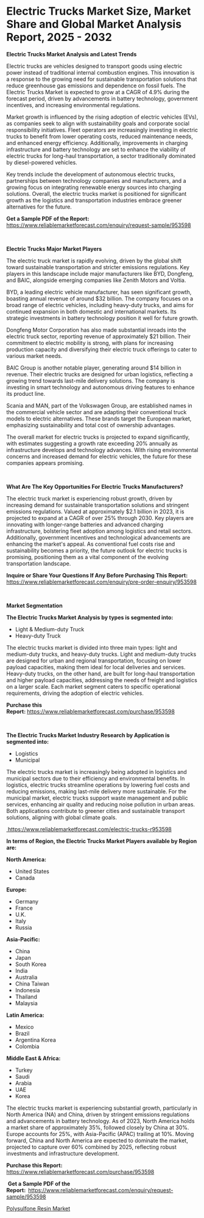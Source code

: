<p><h1>Electric Trucks Market Size, Market Share and Global Market Analysis Report, 2025 - 2032</h1></p><p><strong>Electric Trucks Market Analysis and Latest Trends</strong></p>
<p><p>Electric trucks are vehicles designed to transport goods using electric power instead of traditional internal combustion engines. This innovation is a response to the growing need for sustainable transportation solutions that reduce greenhouse gas emissions and dependence on fossil fuels. The Electric Trucks Market is expected to grow at a CAGR of 4.9% during the forecast period, driven by advancements in battery technology, government incentives, and increasing environmental regulations.</p><p>Market growth is influenced by the rising adoption of electric vehicles (EVs), as companies seek to align with sustainability goals and corporate social responsibility initiatives. Fleet operators are increasingly investing in electric trucks to benefit from lower operating costs, reduced maintenance needs, and enhanced energy efficiency. Additionally, improvements in charging infrastructure and battery technology are set to enhance the viability of electric trucks for long-haul transportation, a sector traditionally dominated by diesel-powered vehicles.</p><p>Key trends include the development of autonomous electric trucks, partnerships between technology companies and manufacturers, and a growing focus on integrating renewable energy sources into charging solutions. Overall, the electric trucks market is positioned for significant growth as the logistics and transportation industries embrace greener alternatives for the future.</p></p>
<p><strong>Get a Sample PDF of the Report:&nbsp;</strong> <a href="https://www.reliablemarketforecast.com/enquiry/request-sample/953598?utm_campaign=2325&utm_medium=2&utm_source=Github&utm_content=ia&utm_term=07032025&utm_id=electric-trucks">https://www.reliablemarketforecast.com/enquiry/request-sample/953598</a></p>
<p>&nbsp;</p>
<p><strong>Electric Trucks Major Market Players</strong></p>
<p><p>The electric truck market is rapidly evolving, driven by the global shift toward sustainable transportation and stricter emissions regulations. Key players in this landscape include major manufacturers like BYD, Dongfeng, and BAIC, alongside emerging companies like Zenith Motors and Voltia.</p><p>BYD, a leading electric vehicle manufacturer, has seen significant growth, boasting annual revenue of around $32 billion. The company focuses on a broad range of electric vehicles, including heavy-duty trucks, and aims for continued expansion in both domestic and international markets. Its strategic investments in battery technology position it well for future growth.</p><p>Dongfeng Motor Corporation has also made substantial inroads into the electric truck sector, reporting revenue of approximately $21 billion. Their commitment to electric mobility is strong, with plans for increasing production capacity and diversifying their electric truck offerings to cater to various market needs.</p><p>BAIC Group is another notable player, generating around $14 billion in revenue. Their electric trucks are designed for urban logistics, reflecting a growing trend towards last-mile delivery solutions. The company is investing in smart technology and autonomous driving features to enhance its product line.</p><p>Scania and MAN, part of the Volkswagen Group, are established names in the commercial vehicle sector and are adapting their conventional truck models to electric alternatives. These brands target the European market, emphasizing sustainability and total cost of ownership advantages.</p><p>The overall market for electric trucks is projected to expand significantly, with estimates suggesting a growth rate exceeding 20% annually as infrastructure develops and technology advances. With rising environmental concerns and increased demand for electric vehicles, the future for these companies appears promising.</p></p>
<p>&nbsp;</p>
<p><strong>What Are The Key Opportunities For Electric Trucks Manufacturers?</strong></p>
<p><p>The electric truck market is experiencing robust growth, driven by increasing demand for sustainable transportation solutions and stringent emissions regulations. Valued at approximately $2.1 billion in 2023, it is projected to expand at a CAGR of over 25% through 2030. Key players are innovating with longer-range batteries and advanced charging infrastructure, bolstering fleet adoption among logistics and retail sectors. Additionally, government incentives and technological advancements are enhancing the market's appeal. As conventional fuel costs rise and sustainability becomes a priority, the future outlook for electric trucks is promising, positioning them as a vital component of the evolving transportation landscape.</p></p>
<p><strong>Inquire or Share Your Questions If Any Before Purchasing This Report:</strong> <a href="https://www.reliablemarketforecast.com/enquiry/pre-order-enquiry/953598?utm_campaign=2325&utm_medium=2&utm_source=Github&utm_content=ia&utm_term=07032025&utm_id=electric-trucks">https://www.reliablemarketforecast.com/enquiry/pre-order-enquiry/953598</a></p>
<p>&nbsp;</p>
<p><strong>Market Segmentation</strong></p>
<p><strong>The Electric Trucks Market Analysis by types is segmented into:</strong></p>
<p><ul><li>Light & Medium-duty Truck</li><li>Heavy-duty Truck</li></ul></p>
<p><p>The electric trucks market is divided into three main types: light and medium-duty trucks, and heavy-duty trucks. Light and medium-duty trucks are designed for urban and regional transportation, focusing on lower payload capacities, making them ideal for local deliveries and services. Heavy-duty trucks, on the other hand, are built for long-haul transportation and higher payload capacities, addressing the needs of freight and logistics on a larger scale. Each market segment caters to specific operational requirements, driving the adoption of electric vehicles.</p></p>
<p><strong>Purchase this Report:&nbsp;</strong><a href="https://www.reliablemarketforecast.com/purchase/953598?utm_campaign=2325&utm_medium=2&utm_source=Github&utm_content=ia&utm_term=07032025&utm_id=electric-trucks">https://www.reliablemarketforecast.com/purchase/953598</a></p>
<p>&nbsp;</p>
<p><strong>The Electric Trucks Market Industry Research by Application is segmented into:</strong></p>
<p><ul><li>Logistics</li><li>Municipal</li></ul></p>
<p><p>The electric trucks market is increasingly being adopted in logistics and municipal sectors due to their efficiency and environmental benefits. In logistics, electric trucks streamline operations by lowering fuel costs and reducing emissions, making last-mile delivery more sustainable. For the municipal market, electric trucks support waste management and public services, enhancing air quality and reducing noise pollution in urban areas. Both applications contribute to greener cities and sustainable transport solutions, aligning with global climate goals.</p></p>
<p><a href="https://www.reliablemarketforecast.com/electric-trucks-r953598?utm_campaign=2325&utm_medium=2&utm_source=Github&utm_content=ia&utm_term=07032025&utm_id=electric-trucks">&nbsp;https://www.reliablemarketforecast.com/electric-trucks-r953598</a></p>
<p><strong>In terms of Region, the Electric Trucks Market Players available by Region are:</strong></p>
<p>
    <p> <strong> North America: </strong>
        <ul>
            <li>United States</li>
            <li>Canada</li>
        </ul>
        </p> 
    <p> <strong> Europe: </strong>
        <ul>
            <li>Germany</li>
            <li>France</li>
            <li>U.K.</li>
            <li>Italy</li>
            <li>Russia</li>
        </ul>
        </p> 
    <p> <strong> Asia-Pacific: </strong>
        <ul>
            <li>China</li>
            <li>Japan</li>
            <li>South Korea</li>
            <li>India</li>
            <li>Australia</li>
            <li>China Taiwan</li>
            <li>Indonesia</li>
            <li>Thailand</li>
            <li>Malaysia</li>
        </ul>
        </p> 
    <p> <strong> Latin America: </strong>
        <ul>
            <li>Mexico</li>
            <li>Brazil</li>
            <li>Argentina Korea</li>
            <li>Colombia</li>
        </ul>
        </p> 
    <p> <strong> Middle East & Africa: </strong>
        <ul>
            <li>Turkey</li>
            <li>Saudi</li>
            <li>Arabia</li>
            <li>UAE</li>
            <li>Korea</li>
        </ul>
    </p>
    </p>
<p><p>The electric trucks market is experiencing substantial growth, particularly in North America (NA) and China, driven by stringent emissions regulations and advancements in battery technology. As of 2023, North America holds a market share of approximately 35%, followed closely by China at 30%. Europe accounts for 25%, with Asia-Pacific (APAC) trailing at 10%. Moving forward, China and North America are expected to dominate the market, projected to capture over 60% combined by 2025, reflecting robust investments and infrastructure development.</p></p>
<p><strong>Purchase this Report: </strong><a href="https://www.reliablemarketforecast.com/purchase/953598?utm_campaign=2325&utm_medium=2&utm_source=Github&utm_content=ia&utm_term=07032025&utm_id=electric-trucks">https://www.reliablemarketforecast.com/purchase/953598</a></p>
<p>&nbsp;<strong>Get a Sample PDF of the Report:&nbsp;&nbsp;</strong><a href="https://www.reliablemarketforecast.com/enquiry/request-sample/953598?utm_campaign=2325&utm_medium=2&utm_source=Github&utm_content=ia&utm_term=07032025&utm_id=electric-trucks">https://www.reliablemarketforecast.com/enquiry/request-sample/953598</a></p>
<p><strong></strong></p>
<p><p><a href="https://github.com/FosterFahey91/Market-Research-Report-List-1/blob/main/polysulfone-resin-market.md?utm_campaign=2325&utm_medium=2&utm_source=Github&utm_content=ia&utm_term=07032025&utm_id=electric-trucks">Polysulfone Resin Market</a></p></p>